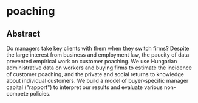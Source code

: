 # poaching

## Abstract
Do managers take key clients with them when they switch firms? Despite the large interest from business and employment law, the paucity of data prevented empirical work on customer poaching. We use Hungarian administrative data on workers and buying firms to estimate the incidence of customer poaching, and the private and social returns to knowledge about individual customers. We build a model of buyer-specific manager capital ("rapport") to interpret our results and evaluate various non-compete policies.

